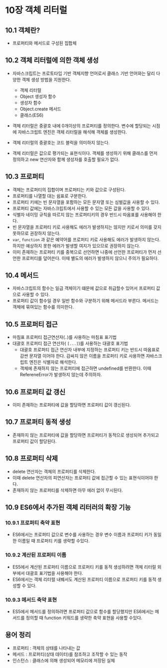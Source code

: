 
# 10장 객체 리터럴

## 10.1 객체란?
- 프로퍼티와 메서드로 구성된 집합체

## 10.2 객체 리터럴에 의한 객체 생성
- 자바스크립트는 프로토타입 기반 객체지향 언어로서 클래스 기반 언어와는 달리 다양한 객체 생성 방법을 지원한다.
  - 객체 리터럴
  - Object 생성자 함수
  - 생성자 함수
  - Object.create 메서드
  - 클래스(ES6)

- 객체 리터럴은 중괄호 내에 0개이상의 프로퍼티를 정의한다. 변수에 할당되는 시점에 자바스크립트 엔진은 객체 리터럴을 해석해 객체를 생성한다.
- 객체 리터럴의 중괄호는 코드 블럭을 의미하지 않는다.
- 객체 리터럴은 값으로 평가되는 표현식이다.
객체를 생성하기 위해 클래스를 먼저 정의하고 new 연산자와 함께 생성자를 호출할 필요가 없다.
 
 ## 10.3 프로퍼티
- 객체는 프로퍼티의 집합이며 프로퍼티는 키와 값으로 구성된다.
- 프로퍼티를 나열할 대는 쉼표로 구분한다.
- 프로퍼티 키에는 빈 문자열을 포함하는 모든 문자열 또는 심벌값을 사용할 수 있다.
- 프로퍼티 값에는 자바스크립트에서 사용할 수 있는 모든 값을 사용할 수 있다.
- 식별자 네이밍 규칙을 따르지 않는 프로퍼티키의 경우 반드시 따옴표를 사용해야 한다.
- 빈 문자열을 프로퍼티 키로 사용해도 에러가 발생하지는 않지만 키로서 의미를 갖지 못하므로 권장하지 않는다.
- `var`, `function` 과 같은 예약어를 프로퍼티 키로 사용해도 에러가 발생하지 않는다. 하지만 예상하지 못한 에러가 발생할 여지가 있으므로 권장하지 않는다.
- 이미 존재하는 프로퍼티 키를 중복으로 선언하면 나중에 선언한 프로퍼티가 먼저 선언한 프로퍼티를 덮어쓴다. 이때 별도의 에러가 발생하지 않으니 주의가 필요하다.

## 10.4 메서드
- 자바스크립트의 함수는 일급 객체이기 떄문에 값으로 취급할수 있어서 프로퍼티 값으로 사용할 수 있다.
- 프로퍼티 값이 함수일 경우 일반 함수와 구분하기 위해 메서드라 부른다. 메서드는 객체에 묶여있는 함수를 의미한다.

## 10.5 프로퍼티 접근
- 마침표 프로퍼티 접근연산자(`.`)를 사용하는 마침표 표기법
- 대괄호 프로퍼티 접근 연산자(	`[...]`)를 사용하는 대괄호 표기법
  - 대괄호 프로퍼티 접근 연산자 내부에 지정하는 프로퍼티 키는 반드시 따옴표로 감싼 문자열 이어야 한다. 감싸지 않은 이름을 프로퍼티 키로 사용하면 자바스크립트 엔진은 식별자로 해석한다. 
  - 객체에 존재하지 않는 프로퍼티에 접근하면 undefined를 반환한다. 이때 RefereneError가 발생하지 않는데 주의하자.


## 10.6 프로퍼티 값 갱신
- 이미 존재하는 프로퍼티에 값을 할당하면 프로퍼티 값이 갱신된다.

## 10.7 프로퍼티 동적 생성
- 존재하지 않는 프로퍼티에 값을 할당하면 프로퍼티가 동적으로 생성되어 추가되고 프로퍼티 값이 할당된다.

## 10.8 프로퍼티 삭제
- delete 연산자는 객체의 프로퍼티를 삭제한다.
- 이때 delete 연산자의 피연산자는 프로퍼티 값에 접근할 수 있는 표현식이어야 한다.
- 존재하지 않는 프로퍼티를 삭제하면 아무 에러 없이 무시된다.

## 10.9 ES6에서 추가된 객체 리터러의 확장 기능
### 10.9.1 프로퍼티 축약 표현
- ES6에서는 프로퍼티 값으로 변수를 사용하는 경우 변수 이름과 프로퍼티 키가 동일한 이름일 때 프로퍼티 키를 생략할 수있다.
### 10.9.2 계산된 프로퍼티 이름
- ES5에서 계산된 프로퍼티 이름으로 프로퍼티 키를 동적 생성하려면 객체 리터럴 외부에서 대괄호 표기법을 사용해야 한다.
- ES6에서는 객체 리터럴 내붸서도 계산된 프로퍼티 이름으로 프로퍼티 키를 동적 생성할 수 있다.
### 10.9.3 메서드 축약 표현
- ES5에서 메서드를 정의하려면 프로퍼티 값으로 함수를 할당했지만 ES6에서는 메서드를 정의할 때 function 키워드를 생략한 축약 표현을 사용할 수있다.

## 용어 정리
- 프로퍼티 : 객체의 상태를 나타내는 값
- 메서드 : 프로퍼티(상태 데이터)를 참조하고 조작할 수 있는 동작
- 인스턴스 : 클래스에 의해 생성되어 메모리에 저장된 실체

